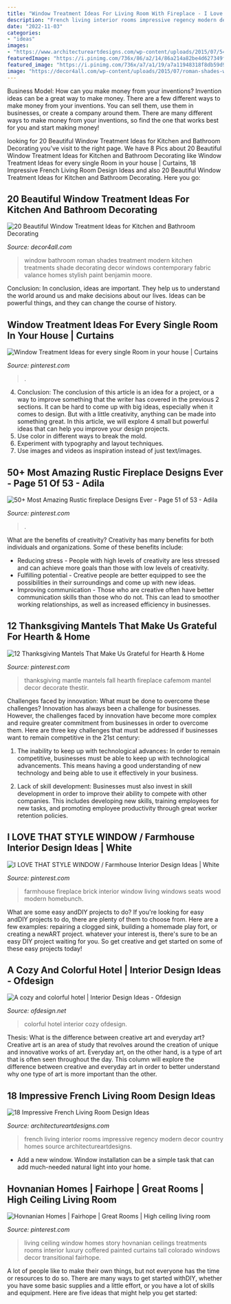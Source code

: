 ```yaml
---
title: "Window Treatment Ideas For Living Room With Fireplace - I Love That Style Window / Farmhouse Interior Design Ideas"
description: "French living interior rooms impressive regency modern decor country homes source architectureartdesigns"
date: "2022-11-03"
categories:
- "ideas"
images:
- "https://www.architectureartdesigns.com/wp-content/uploads/2015/07/542.jpg"
featuredImage: "https://i.pinimg.com/736x/86/a2/14/86a214a82be4d627349f7f60a548b7c2--farmhouse-fireplace-farmhouse-interior.jpg"
featured_image: "https://i.pinimg.com/736x/a7/a1/19/a7a11948318f8db59d93805c20d3b80b.jpg"
image: "https://decor4all.com/wp-content/uploads/2015/07/roman-shades-window-treatment-ideas-for-bathroom-decorating-1.jpg"
---
```



Business Model: How can you make money from your inventions?
Invention ideas can be a great way to make money. There are a few different ways to make money from your inventions. You can sell them, use them in businesses, or create a company around them. There are many different ways to make money from your inventions, so find the one that works best for you and start making money!

	

		
looking for 20 Beautiful Window Treatment Ideas for Kitchen and Bathroom Decorating you've visit to the right page. We have 8 Pics about 20 Beautiful Window Treatment Ideas for Kitchen and Bathroom Decorating like Window Treatment Ideas for every single Room in your house | Curtains, 18 Impressive French Living Room Design Ideas and also 20 Beautiful Window Treatment Ideas for Kitchen and Bathroom Decorating. Here you go:
		
    
## 20 Beautiful Window Treatment Ideas For Kitchen And Bathroom Decorating

<img loading=lazy src="https://decor4all.com/wp-content/uploads/2015/07/roman-shades-window-treatment-ideas-for-bathroom-decorating-1.jpg" onerror="this.onerror=null;this.src='https://tse2.mm.bing.net/th?id=OIP.TYeHy_myf2BfXm8_7MYiygAAAA&amp;pid=15.1';" alt="20 Beautiful Window Treatment Ideas for Kitchen and Bathroom Decorating">

_Source: decor4all.com_

>window bathroom roman shades treatment modern kitchen treatments shade decorating decor windows contemporary fabric valance homes stylish paint benjamin moore. 

	

Conclusion:
In conclusion, ideas are important. They help us to understand the world around us and make decisions about our lives. Ideas can be powerful things, and they can change the course of history.

    
## Window Treatment Ideas For Every Single Room In Your House | Curtains

<img loading=lazy src="https://i.pinimg.com/736x/c8/74/f6/c874f654ec4de13b3560e8b47e2aa6fc.jpg" onerror="this.onerror=null;this.src='https://tse3.mm.bing.net/th?id=OIP.cFekxKNi9hIW8YY1mDL98QHaJ2&amp;pid=15.1';" alt="Window Treatment Ideas for every single Room in your house | Curtains">

_Source: pinterest.com_

>. 

	

4. Conclusion: The conclusion of this article is an idea for a project, or a way to improve something that the writer has covered in the previous 2 sections.
It can be hard to come up with big ideas, especially when it comes to design. But with a little creativity, anything can be made into something great. In this article, we will explore 4 small but powerful ideas that can help you improve your design projects.
1. Use color in different ways to break the mold.
2. Experiment with typography and layout techniques.
3. Use images and videos as inspiration instead of just text/images.

    
## 50+ Most Amazing Rustic Fireplace Designs Ever - Page 51 Of 53 - Adila

<img loading=lazy src="https://i.pinimg.com/736x/8c/43/07/8c4307e7e0c0a4ac7a14e2e6e0d1fecd.jpg" onerror="this.onerror=null;this.src='https://tse3.mm.bing.net/th?id=OIP.JGSSlP0l_BEMAvAQAzKitgHaJ4&amp;pid=15.1';" alt="50+ Most Amazing Rustic fireplace Designs Ever - Page 51 of 53 - Adila">

_Source: pinterest.com_

>. 

	

What are the benefits of creativity?
Creativity has many benefits for both individuals and organizations. Some of these benefits include: 
- Reducing stress - People with high levels of creativity are less stressed and can achieve more goals than those with low levels of creativity. 
- Fulfilling potential - Creative people are better equipped to see the possibilities in their surroundings and come up with new ideas. 
- Improving communication - Those who are creative often have better communication skills than those who do not. This can lead to smoother working relationships, as well as increased efficiency in businesses.

    
## 12 Thanksgiving Mantels That Make Us Grateful For Hearth &amp; Home

<img loading=lazy src="https://i.pinimg.com/736x/a7/a1/19/a7a11948318f8db59d93805c20d3b80b.jpg" onerror="this.onerror=null;this.src='https://tse2.mm.bing.net/th?id=OIP.4rwxvzL--5fzaaUhcM3cVgHaHX&amp;pid=15.1';" alt="12 Thanksgiving Mantels That Make Us Grateful for Hearth &amp; Home">

_Source: pinterest.com_

>thanksgiving mantle mantels fall hearth fireplace cafemom mantel decor decorate thestir. 

	

Challenges faced by innovation: What must be done to overcome these challenges?
Innovation has always been a challenge for businesses. However, the challenges faced by innovation have become more complex and require greater commitment from businesses in order to overcome them. Here are three key challenges that must be addressed if businesses want to remain competitive in the 21st century:
1. The inability to keep up with technological advances: In order to remain competitive, businesses must be able to keep up with technological advancements. This means having a good understanding of new technology and being able to use it effectively in your business.

2. Lack of skill development: Businesses must also invest in skill development in order to improve their ability to compete with other companies. This includes developing new skills, training employees for new tasks, and promoting employee productivity through great worker retention policies.


    
## I LOVE THAT STYLE WINDOW / Farmhouse Interior Design Ideas | White

<img loading=lazy src="https://i.pinimg.com/736x/86/a2/14/86a214a82be4d627349f7f60a548b7c2--farmhouse-fireplace-farmhouse-interior.jpg" onerror="this.onerror=null;this.src='https://tse1.mm.bing.net/th?id=OIP.GJ5k3_saOEDN5ngowO4FlAHaLL&amp;pid=15.1';" alt="I LOVE THAT STYLE WINDOW / Farmhouse Interior Design Ideas | White">

_Source: pinterest.com_

>farmhouse fireplace brick interior window living windows seats wood modern homebunch. 

	

What are some easy andDIY projects to do?
If you're looking for easy andDIY projects to do, there are plenty of them to choose from. Here are a few examples: repairing a clogged sink, building a homemade play fort, or creating a newART project. whatever your interest is, there's sure to be an easy DIY project waiting for you. So get creative and get started on some of these easy projects today!

    
## A Cozy And Colorful Hotel | Interior Design Ideas - Ofdesign

<img loading=lazy src="https://www.ofdesign.net/wp-content/uploads/images/a-cozy-and-colorful-hotel-7-139099500.jpg" onerror="this.onerror=null;this.src='https://tse4.mm.bing.net/th?id=OIP.HOgGVIzhY1z7lG7cVGj29wHaE7&amp;pid=15.1';" alt="A cozy and colorful hotel | Interior Design Ideas - Ofdesign">

_Source: ofdesign.net_

>colorful hotel interior cozy ofdesign. 

	

Thesis: What is the difference between creative art and everyday art?
Creative art is an area of study that revolves around the creation of unique and innovative works of art. Everyday art, on the other hand, is a type of art that is often seen throughout the day. This column will explore the difference between creative and everyday art in order to better understand why one type of art is more important than the other.

    
## 18 Impressive French Living Room Design Ideas

<img loading=lazy src="https://www.architectureartdesigns.com/wp-content/uploads/2015/07/542.jpg" onerror="this.onerror=null;this.src='https://tse2.mm.bing.net/th?id=OIP.J6gsquYxi9XkJMVH__9p5QHaF7&amp;pid=15.1';" alt="18 Impressive French Living Room Design Ideas">

_Source: architectureartdesigns.com_

>french living interior rooms impressive regency modern decor country homes source architectureartdesigns. 

	

- Add a new window. Window installation can be a simple task that can add much-needed natural light into your home.

    
## Hovnanian Homes | Fairhope | Great Rooms | High Ceiling Living Room

<img loading=lazy src="https://i.pinimg.com/736x/b0/df/58/b0df5886a5fa738ec72f0a821ebded2c--coffered-ceilings-high-ceilings.jpg" onerror="this.onerror=null;this.src='https://tse4.mm.bing.net/th?id=OIP.Ea0KdMKXv-BiAwCU6b0G-AHaLH&amp;pid=15.1';" alt="Hovnanian Homes | Fairhope | Great Rooms | High ceiling living room">

_Source: pinterest.com_

>living ceiling window homes story hovnanian ceilings treatments rooms interior luxury coffered painted curtains tall colorado windows decor transitional fairhope. 

	

A lot of people like to make their own things, but not everyone has the time or resources to do so. There are many ways to get started withDIY, whether you have some basic supplies and a little effort, or you have a lot of skills and equipment. Here are five ideas that might help you get started: 

